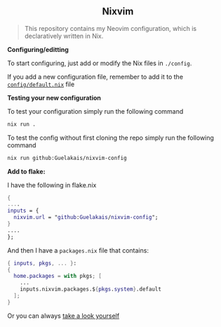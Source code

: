 <h2 align="center">Nixvim</h2>

> This repository contains my Neovim configuration, which is declaratively written in Nix.

**Configuring/editting**

To start configuring, just add or modify the Nix files in `./config`.

If you add a new configuration file, remember to add it to the [`config/default.nix`](./config/default.nix) file

**Testing your new configuration**

To test your configuration simply run the following command

```sh
nix run .
```

To test the config without first cloning the repo simply run the following command

```sh
nix run github:Guelakais/nixvim-config
```

**Add to flake:**

I have the following in flake.nix

```nix
{
....
inputs = {
  nixvim.url = "github:Guelakais/nixvim-config";
}
....
};
```

And then I have a `packages.nix` file that contains:

```nix
{ inputs, pkgs, ... }: 
{
  home.packages = with pkgs; [
    ...
    inputs.nixvim.packages.${pkgs.system}.default
  ];
}
```

Or you can always [take a look yourself](https://github.com/Ahwxorg/nixos-config)
